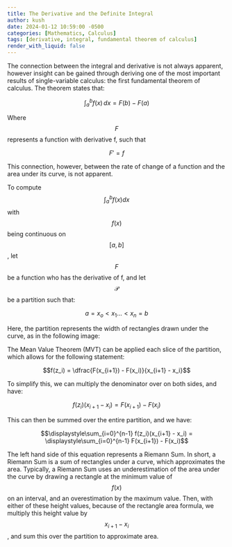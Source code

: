 ```yaml
---
title: The Derivative and the Definite Integral
author: kush
date: 2024-01-12 10:59:00 -0500
categories: [Mathematics, Calculus]
tags: [derivative, integral, fundamental theorem of calculus]
render_with_liquid: false
---
```


The connection between the integral and derivative is not always apparent, however insight can be gained through deriving one of the most important results of single-variable calculus: the first fundamental theorem of calculus. The theorem states that:

$$ \int_{a}^{b} f(x)\,dx = F(b) - F(a) $$

Where $$F$$ represents a function with derivative f, such that

$$F' = f$$

This connection, however, between the rate of change of a function and the area under its curve, is not apparent. 

To compute $$\int_{a}^{b} f(x) dx$$ with $$f(x)$$ being continuous on $$[a,b]$$, let $$F$$ be a function who has the derivative of f, and let $$\mathcal{P}$$ be a partition such that:

$$a = x_o < x_1 \dots < x_n = b$$

Here, the partition represents the width of rectangles drawn under the curve, as in the following image:


The Mean Value Theorem (MVT) can be applied each slice of the partition, which allows for the following statement:

$$f(z_i) = \dfrac{F(x_{i+1}) - F(x_i)}{x_{i+1} - x_i}$$

To simplify this, we can multiply the denominator over on both sides, and have: 

$$f(z_i)(x_{i+1} - x_i) = F(x_{i+1}) - F(x_i)$$

This can then be summed over the entire partition, and we have:

$$\displaystyle\sum_{i=0}^{n-1} f(z_i)(x_{i+1} - x_i) = \displaystyle\sum_{i=0}^{n-1} F(x_{i+1}) - F(x_i)$$

The left hand side of this equation represents a Riemann Sum. In short, a Riemann Sum is a sum of rectangles under a curve, which approximates the area. Typically, a Riemann Sum uses an underestimation of the area under the curve by drawing a rectangle at the minimum value of $$f(x)$$ on an interval, and an overestimation by the maximum value. Then, with either of these height values, because of the rectangle area formula, we multiply this height value by $$x_{i+1} - x_i$$, and sum this over the partition to approximate area.
